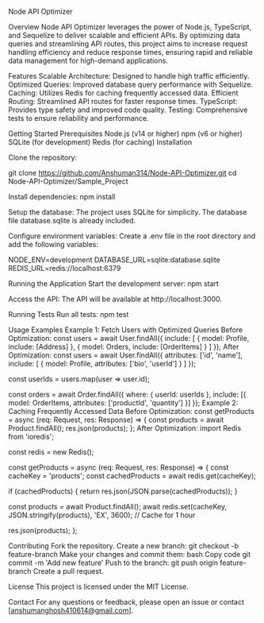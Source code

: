 Node API Optimizer

Overview
Node API Optimizer leverages the power of Node.js, TypeScript, and Sequelize to deliver scalable and efficient APIs. By optimizing data queries and streamlining API routes, this project aims to increase request handling efficiency and reduce response times, ensuring rapid and reliable data management for high-demand applications.

Features
Scalable Architecture: Designed to handle high traffic efficiently.
Optimized Queries: Improved database query performance with Sequelize.
Caching: Utilizes Redis for caching frequently accessed data.
Efficient Routing: Streamlined API routes for faster response times.
TypeScript: Provides type safety and improved code quality.
Testing: Comprehensive tests to ensure reliability and performance.

Getting Started
Prerequisites
Node.js (v14 or higher)
npm (v6 or higher)
SQLite (for development)
Redis (for caching)
Installation

Clone the repository:

git clone https://github.com/Anshuman314/Node-API-Optimizer.git
cd Node-API-Optimizer/Sample_Project

Install dependencies:
npm install

Setup the database:
The project uses SQLite for simplicity. The database file database.sqlite is already included.

Configure environment variables:
Create a .env file in the root directory and add the following variables:

NODE_ENV=development
DATABASE_URL=sqlite:database.sqlite
REDIS_URL=redis://localhost:6379

Running the Application
Start the development server:
npm start

Access the API:
The API will be available at http://localhost:3000.

Running Tests
Run all tests:
npm test

Usage Examples
Example 1: Fetch Users with Optimized Queries
Before Optimization:
const users = await User.findAll({
  include: [
    { model: Profile, include: [Address] },
    { model: Orders, include: [OrderItems] }
  ]
});
After Optimization:
const users = await User.findAll({
  attributes: ['id', 'name'],
  include: [
    { model: Profile, attributes: ['bio', 'userId'] }
  ]
});

const userIds = users.map(user => user.id);

const orders = await Order.findAll({
  where: { userId: userIds },
  include: [{ model: OrderItems, attributes: ['productId', 'quantity'] }]
});
Example 2: Caching Frequently Accessed Data
Before Optimization:
const getProducts = async (req: Request, res: Response) => {
  const products = await Product.findAll();
  res.json(products);
};
After Optimization:
import Redis from 'ioredis';

const redis = new Redis();

const getProducts = async (req: Request, res: Response) => {
  const cacheKey = 'products';
  const cachedProducts = await redis.get(cacheKey);

  if (cachedProducts) {
    return res.json(JSON.parse(cachedProducts));
  }

  const products = await Product.findAll();
  await redis.set(cacheKey, JSON.stringify(products), 'EX', 3600); // Cache for 1 hour

  res.json(products);
};

Contributing
Fork the repository.
Create a new branch:
git checkout -b feature-branch
Make your changes and commit them:
bash
Copy code
git commit -m 'Add new feature'
Push to the branch:
git push origin feature-branch
Create a pull request.

License
This project is licensed under the MIT License.

Contact
For any questions or feedback, please open an issue or contact [anshumanghosh410614@gmail.com].
